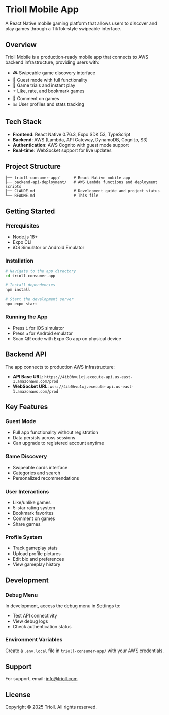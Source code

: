 # Trioll Mobile App

A React Native mobile gaming platform that allows users to discover and play games through a TikTok-style swipeable interface.

## Overview

Trioll Mobile is a production-ready mobile app that connects to AWS backend infrastructure, providing users with:
- 🎮 Swipeable game discovery interface
- 👤 Guest mode with full functionality
- 🎯 Game trials and instant play
- ⭐ Like, rate, and bookmark games
- 💬 Comment on games
- 📊 User profiles and stats tracking

## Tech Stack

- **Frontend**: React Native 0.76.3, Expo SDK 53, TypeScript
- **Backend**: AWS (Lambda, API Gateway, DynamoDB, Cognito, S3)
- **Authentication**: AWS Cognito with guest mode support
- **Real-time**: WebSocket support for live updates

## Project Structure

```
├── trioll-consumer-app/      # React Native mobile app
├── backend-api-deployment/   # AWS Lambda functions and deployment scripts
├── CLAUDE.md                 # Development guide and project status
└── README.md                 # This file
```

## Getting Started

### Prerequisites
- Node.js 18+
- Expo CLI
- iOS Simulator or Android Emulator

### Installation

```bash
# Navigate to the app directory
cd trioll-consumer-app

# Install dependencies
npm install

# Start the development server
npx expo start
```

### Running the App

- Press `i` for iOS simulator
- Press `a` for Android emulator
- Scan QR code with Expo Go app on physical device

## Backend API

The app connects to production AWS infrastructure:
- **API Base URL**: `https://4ib0hvu1xj.execute-api.us-east-1.amazonaws.com/prod`
- **WebSocket URL**: `wss://4ib0hvu1xj.execute-api.us-east-1.amazonaws.com/prod`

## Key Features

### Guest Mode
- Full app functionality without registration
- Data persists across sessions
- Can upgrade to registered account anytime

### Game Discovery
- Swipeable cards interface
- Categories and search
- Personalized recommendations

### User Interactions
- Like/unlike games
- 5-star rating system
- Bookmark favorites
- Comment on games
- Share games

### Profile System
- Track gameplay stats
- Upload profile pictures
- Edit bio and preferences
- View gameplay history

## Development

### Debug Menu
In development, access the debug menu in Settings to:
- Test API connectivity
- View debug logs
- Check authentication status

### Environment Variables
Create a `.env.local` file in `trioll-consumer-app/` with your AWS credentials.

## Support

For support, email: info@trioll.com

## License

Copyright © 2025 Trioll. All rights reserved.